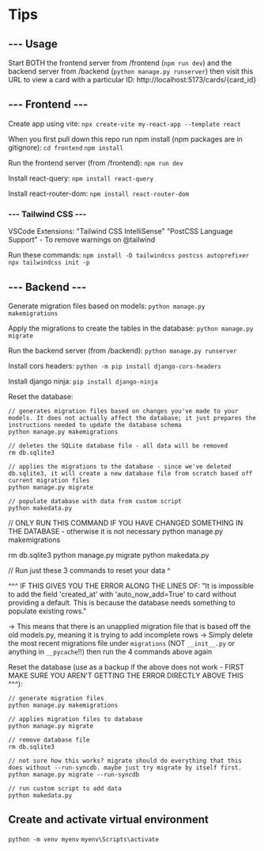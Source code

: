 # Tips

## --- Usage

Start BOTH the frontend server from /frontend (`npm run dev`) and the backend server from /backend (`python manage.py runserver`) then visit this URL to view a card with a particular ID:
http://localhost:5173/cards/{card_id}

## --- Frontend ---

Create app using vite:
`npx create-vite my-react-app --template react`

When you first pull down this repo run npm install (npm packages are in gitignore):
`cd frontend`
`npm install`

Run the frontend server (from /frontend):
`npm run dev`

Install react-query:
`npm install react-query`

Install react-router-dom:
`npm install react-router-dom`

### --- Tailwind CSS ---

VSCode Extensions:
"Tailwind CSS IntelliSense"
"PostCSS Language Support" - To remove warnings on @tailwind

Run these commands:
`npm install -D tailwindcss postcss autoprefixer`
`npx tailwindcss init -p`

## --- Backend ---

Generate migration files based on models:
`python manage.py makemigrations`

Apply the migrations to create the tables in the database:
`python manage.py migrate`

Run the backend server (from /backend):
`python manage.py runserver`

Install cors headers:
`python -m pip install django-cors-headers`

Install django ninja:
`pip install django-ninja`

Reset the database:
```
// generates migration files based on changes you've made to your models. It does not actually affect the database; it just prepares the instructions needed to update the database schema
python manage.py makemigrations

// deletes the SQLite database file - all data will be removed
rm db.sqlite3

// applies the migrations to the database - since we've deleted db.sqlite3, it will create a new database file from scratch based off current migration files
python manage.py migrate

// populate database with data from custom script
python makedata.py
```


// ONLY RUN THIS COMMAND IF YOU HAVE CHANGED SOMETHING IN THE DATABASE - otherwise it is not necessary
python manage.py makemigrations

rm db.sqlite3
python manage.py migrate
python makedata.py

// Run just these 3 commands to reset your data ^




^^^ IF THIS GIVES YOU THE ERROR ALONG THE LINES OF: "It is impossible to add the field 'created_at' with 'auto_now_add=True' to card without providing a default. This is because the database needs something to populate existing rows."

-> This means that there is an unapplied migration file that is based off the old models.py, meaning it is trying to add incomplete rows
    -> Simply delete the most recent migrations file under `migrations` (NOT `__init__.py` or anything in `__pycache`!!) then run the 4 commands above again


Reset the database (use as a backup if the above does not work - FIRST MAKE SURE YOU AREN'T GETTING THE ERROR DIRECTLY ABOVE THIS ^^^):
```
// generate migration files
python manage.py makemigrations

// applies migration files to database
python manage.py migrate

// remove database file
rm db.sqlite3

// not sure how this works? migrate should do everything that this does without --run-syncdb. maybe just try migrate by itself first.
python manage.py migrate --run-syncdb

// run custom script to add data
python makedata.py
```


## Create and activate virtual environment
`python -m venv myenv`
`myenv\Scripts\activate`
